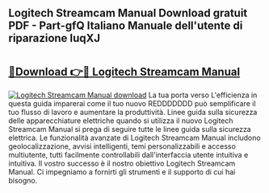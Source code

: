 ## Logitech Streamcam Manual Download gratuit PDF - Part-gfQ Italiano Manuale dell'utente di riparazione IuqXJ

# <h2><a href="http://dfaft7.blite.top/?on=Logitech+Streamcam+Manual">🔗Download 👉🔴 Logitech Streamcam Manual</a></h2>

[![Logitech Streamcam Manual download](https://i.imgur.com/lujVjoI.png)](http://dfaft7.blite.top/?on=Logitech+Streamcam+Manual)
La tua porta verso L'efficienza in questa guida imparerai come il tuo nuovo REDDDDDDD può semplificare il tuo flusso di lavoro e aumentare la produttività. Linee guida sulla sicurezza delle apparecchiature elettriche quando si utilizza il nuovo Logitech Streamcam Manual si prega di seguire tutte le linee guida sulla sicurezza elettrica. Le funzionalità avanzate di Logitech Streamcam Manual includono geolocalizzazione, avvisi intelligenti, temi personalizzabili e accesso multiutente, tutti facilmente controllabili dall'interfaccia utente intuitiva e intuitiva. Il vostro successo è il nostro obiettivo Logitech Streamcam Manual. Ci impegniamo a fornirti gli strumenti e il supporto di cui hai bisogno.
